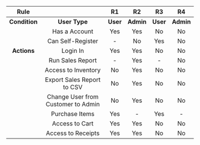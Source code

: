|    **Rule**   |                                    |  **R1**  |   **R2**  |  **R3**  |   **R4**  |
|:-------------:|:----------------------------------:|:--------:|:---------:|:--------:|:---------:|
| **Condition** |            **User Type**           | **User** | **Admin** | **User** | **Admin** |
|               |            Has a Account           |    Yes   |    Yes    |    No    |     No    |
|               |          Can Self-Register         |     -    |     No    |    Yes   |     No    |
|  **Actions**  |              Login In              |    Yes   |    Yes    |    No    |     No    |
|               |          Run Sales Report          |     -    |    Yes    |     -    |     No    |
|               |         Access to Inventory        |    No    |    Yes    |    No    |     No    |
|               |     Export Sales Report to CSV     |    No    |    Yes    |    No    |     No    |
|               | Change User from Customer to Admin |    No    |    Yes    |    No    |     No    |
|               |           Purchase Items           |    Yes   |     -     |    Yes   |     -     |
|               |           Access to Cart           |    Yes   |    Yes    |    No    |     No    |
|               |         Access to Receipts         |    Yes   |    Yes    |    No    |     No    |
